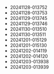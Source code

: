 
* 20241128-013752
* 20241128-013753
* 20241129-013745
* 20241129-013746
* 20241130-013510
* 20241130-013511
* 20241201-015129
* 20241201-015130
* 20241202-014119
* 20241202-014120
* 20241203-013938
* 20241203-013939
